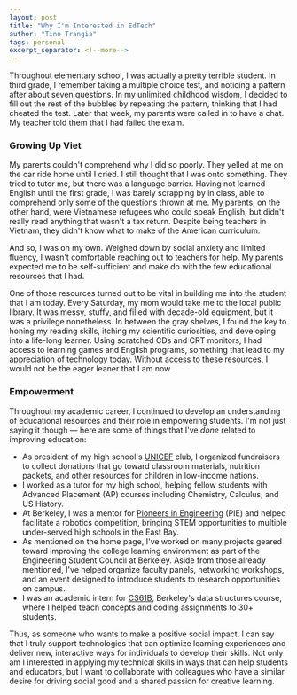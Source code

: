 ```yaml
---
layout: post
title: "Why I'm Interested in EdTech"
author: "Tino Trangia"
tags: personal
excerpt_separator: <!--more-->
---
```


Throughout elementary school, I was actually a pretty terrible student. In third grade, I remember taking a multiple choice test, and noticing a pattern after about seven questions. In my unlimited childhood wisdom, I decided to fill out the rest of the bubbles by repeating the pattern, thinking that I had cheated the test. Later that week, my parents were called in to have a chat. My teacher told them that I had failed the exam.<!--more-->

### Growing Up Viet

My parents couldn't comprehend why I did so poorly. They yelled at me on the car ride home until I cried. I still thought that I was onto something. They tried to tutor me, but there was a language barrier. Having not learned English until the first grade, I was barely scrapping by in class, able to comprehend only some of the questions thrown at me. My parents, on the other hand, were Vietnamese refugees who could speak English, but didn't really read anything that wasn't a tax return. Despite being teachers in Vietnam, they didn't know what to make of the American curriculum.

And so, I was on my own. Weighed down by social anxiety and limited fluency, I wasn't comfortable reaching out to teachers for help. My parents expected me to be self-sufficient and make do with the few educational resources that I had.

One of those resources turned out to be vital in building me into the student that I am today. Every Saturday, my mom would take me to the local public library. It was messy, stuffy, and filled with decade-old equipment, but it was a privilege nonetheless. In between the gray shelves, I found the key to honing my reading skills, itching my scientific curiosities, and developing into a life-long learner. Using scratched CDs and CRT monitors, I had access to learning games and English programs, something that lead to my appreciation of technology today. Without access to these resources, I would not be the eager leaner that I am now.

### Empowerment

Throughout my academic career, I continued to develop an understanding of educational resources and their role in empowering students. I'm not just saying it though &mdash; here are some of things that I've _done_ related to improving education:

* As president of my high school's [UNICEF](https://www.unicefusa.org) club, I organized fundraisers to collect donations that go toward classroom materials, nutrition packets, and other resources for children in low-income nations.
* I worked as a tutor for my high school, helping fellow students with Advanced Placement (AP) courses including Chemistry, Calculus, and US History. 
* At Berkeley, I was a mentor for [Pioneers in Engineering](https://pioneers.berkeley.edu) (PIE) and helped facilitate a robotics competition, bringing STEM opportunities to multiple under-served high schools in the East Bay. 
* As mentioned on the home page, I've worked on many projects geared toward improving the college learning environment as part of the Engineering Student Council at Berkeley. Aside from those already mentioned, I've helped organize faculty panels, networking workshops, and an event designed to introduce students to research opportunities on campus.
* I was an academic intern for [CS61B](https://inst.eecs.berkeley.edu/~cs61b/sp22/index.html), Berkeley's data structures course, where I helped teach concepts and coding assignments to 30+ students. 

Thus, as someone who wants to make a positive social impact, I can say that I truly support technologies that can optimize learning experiences and deliver new, interactive ways for individuals to develop their skills. Not only am I interested in applying my technical skills in ways that can help students and educators, but I want to collaborate with colleagues who have a similar desire for driving social good and a shared passion for creative learning.
